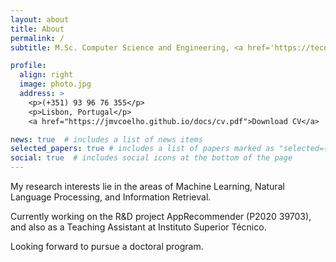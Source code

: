 ```yaml
---
layout: about
title: About
permalink: /
subtitle: M.Sc. Computer Science and Engineering, <a href='https://tecnico.ulisboa.pt/'>IST</a>.

profile:
  align: right
  image: photo.jpg
  address: >
    <p>(+351) 93 96 76 355</p>
    <p>Lisbon, Portugal</p>
    <a href="https://jmvcoelho.github.io/docs/cv.pdf">Download CV</a>

news: true  # includes a list of news items
selected_papers: true # includes a list of papers marked as "selected={true}"
social: true  # includes social icons at the bottom of the page
---
```


My research interests lie in the areas of Machine Learning, Natural Language Processing, and Information Retrieval.

Currently working on the R&D project AppRecommender (P2020 39703), and also as a Teaching Assistant at Instituto Superior Técnico. 

Looking forward to pursue a doctoral program. 